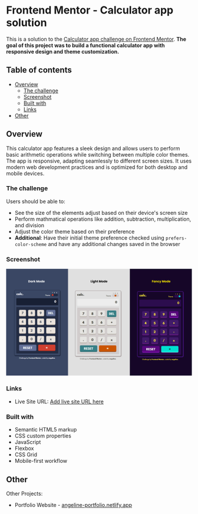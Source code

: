 # Frontend Mentor - Calculator app solution

This is a solution to the [Calculator app challenge on Frontend Mentor](https://www.frontendmentor.io/challenges/calculator-app-9lteq5N29). **The goal of this project was to build a functional calculator app with responsive design and theme customization.**

## Table of contents

- [Overview](#overview)
  - [The challenge](#the-challenge)
  - [Screenshot](#screenshot)
  - [Built with](#built-with)
  - [Links](#links)
- [Other](#other)

## Overview

This calculator app features a sleek design and allows users to perform basic arithmetic operations while switching between multiple color themes. The app is responsive, adapting seamlessly to different screen sizes. It uses modern web development practices and is optimized for both desktop and mobile devices.

### The challenge

Users should be able to:

- See the size of the elements adjust based on their device's screen size
- Perform mathmatical operations like addition, subtraction, multiplication, and division
- Adjust the color theme based on their preference
- **Additional**: Have their initial theme preference checked using `prefers-color-scheme` and have any additional changes saved in the browser

### Screenshot

![Comparison of Each Theme](./screenshot.png)

### Links

- Live Site URL: [Add live site URL here](https://your-live-site-url.com)

### Built with

- Semantic HTML5 markup
- CSS custom properties
- JavaScript
- Flexbox
- CSS Grid
- Mobile-first workflow

## Other

Other Projects:
- Portfolio Website - [angeline-portfolio.netlify.app](https://angeline-portfolio.netlify.app)